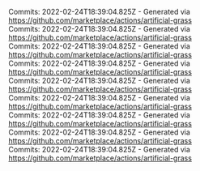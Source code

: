 Commits: 2022-02-24T18:39:04.825Z - Generated via https://github.com/marketplace/actions/artificial-grass
<br>
Commits: 2022-02-24T18:39:04.825Z - Generated via https://github.com/marketplace/actions/artificial-grass
<br>
Commits: 2022-02-24T18:39:04.825Z - Generated via https://github.com/marketplace/actions/artificial-grass
<br>
Commits: 2022-02-24T18:39:04.825Z - Generated via https://github.com/marketplace/actions/artificial-grass
<br>
Commits: 2022-02-24T18:39:04.825Z - Generated via https://github.com/marketplace/actions/artificial-grass
<br>
Commits: 2022-02-24T18:39:04.825Z - Generated via https://github.com/marketplace/actions/artificial-grass
<br>
Commits: 2022-02-24T18:39:04.825Z - Generated via https://github.com/marketplace/actions/artificial-grass
<br>
Commits: 2022-02-24T18:39:04.825Z - Generated via https://github.com/marketplace/actions/artificial-grass
<br>
Commits: 2022-02-24T18:39:04.825Z - Generated via https://github.com/marketplace/actions/artificial-grass
<br>
